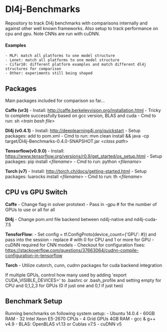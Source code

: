 # Dl4j-Benchmarks

Repository to track Dl4j benchmarks with comparisons internally and against other well known frameworks. Also setup to track performance on cpu and gpu. Note CNNs are run with cuDNN.  

#### Examples
    - MLP: match all platforms to one model structure
    - Lenet: match all platforms to one model structure
    - Cifar10: different platform examples and match different dl4j structures for comparison 
    - Other: experiments still being shaped


## Packages
Main packages included for comparison so far...

**Caffe (vr3)**
    - Install: http://caffe.berkeleyvision.org/installation.html
    - Tricky to complete successfully based on gcc version, BLAS and cuda
    - Cmd to run: sh \<*train bash file*>

**Dl4j (v0.4.1)**
    - Install: http://deeplearning4j.org/quickstart
    - Setup packages: add to pom.xml
    - Cmd to run: mvn clean install && java -cp target/Dl4j-Benchmarks-0.4.0-SNAPSHOT.jar \<*class path*>

**Tensorflow(v0.9.0)**
    - Install: https://www.tensorflow.org/versions/r0.9/get_started/os_setup.html
    - Setup packages: pip install \<*filename*>
    - Cmd to run: python \<*filename*>

**Torch (v7)**
    - Install: http://torch.ch/docs/getting-started.html 
    - Setup packages: luarocks install \<*filename*>
    - Cmd to run: th \<*filename*>

##  CPU vs GPU Switch 
**Caffe**
    - Change flag in solver prototext
    - Pass in -gpu # for the number of GPUs to use or all for all
    
**Dl4j**
    - Change pom.xml file backend between nd4j-native and nd4j-cuda-7.5

**TensforFlow**:
    - Set config = tf.ConfigProto(device_count={'GPU': #}) and pass into the session
        - replace # with 0 for CPU and 1 or more for GPU
    - cuDNN required for CNN models
    - Checkout for configuration fixes: https://stackoverflow.com/questions/37663064/cudnn-compile-configuration-in-tensorflow

**Torch**
    - Utilize cutorch, cunn, cudnn packages for cuda backend integration 

If multiple GPUs, control how many used by adding 'export CUDA_VISIBLE_DEVICES=' to .bashrc or .bash_profile and setting empty for CPU and 0,1,2,3 for GPUs (0 if just one and 0,1 if just two) 
    
## Benchmark Setup 
Running benchmarks on following system setup:
    - Ubuntu 14.0.4
    - 60GB RAM 
    - 32 Intel Xeon E5-2670 CPUs
    - 4 Grid GPUs 4GB RAM
    - gcc & g++ v4.9
    - BLAS: OpenBLAS v1.13 or Cublas v7.5
    - cuDNN v5
  